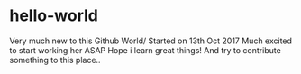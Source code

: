 # hello-world
Very much new to this  Github World/ Started on 13th Oct 2017
Much excited to start working her ASAP
Hope i learn great things!
And try to contribute something to this place..
